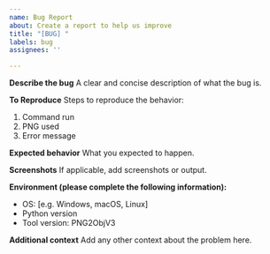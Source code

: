 ```yaml
---
name: Bug Report
about: Create a report to help us improve
title: "[BUG] "
labels: bug
assignees: ''

---
```


**Describe the bug**
A clear and concise description of what the bug is.

**To Reproduce**
Steps to reproduce the behavior:
1. Command run
2. PNG used
3. Error message

**Expected behavior**
What you expected to happen.

**Screenshots**
If applicable, add screenshots or output.

**Environment (please complete the following information):**
 - OS: [e.g. Windows, macOS, Linux]
 - Python version
 - Tool version: PNG2ObjV3

**Additional context**
Add any other context about the problem here.